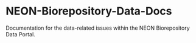 # NEON-Biorepository-Data-Docs
Documentation for the data-related issues within the NEON Biorepository Data Portal.
